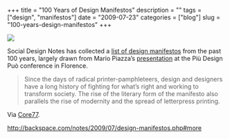 +++
title = "100 Years of Design Manifestos"
description = ""
tags = ["design", "manifestos"]
date = "2009-07-23"
categories = ["blog"]
slug = "100-years-design-manifestos"
+++



  <div class="notebook-screenshot"><a href="http://backspace.com/notes/2009/07/design-manifestos.php#more"><img src="//media.konigi.com/bluga/wt4a68880734616.jpg"/></a></div><p>Social Design Notes has collected a <a href="http://backspace.com/notes/2009/07/design-manifestos.php">list of design manifestos</a> from the past 100 years, largely drawn from Mario Piazza’s <a href="http://sdz.aiap.it/notizie/11326">presentation</a> at the Più Design Può conference in Florence. </p>
<blockquote><p>Since the days of radical printer-pamphleteers, design and designers have a long history of fighting for what’s right and working to transform society. The rise of the literary form of the manifesto also parallels the rise of modernity and the spread of letterpress printing.</p></blockquote>
<p>Via <a href="http://www.core77.com/blog/object_culture/100_years_of_design_manifestos_14117.asp">Core77</a>.</p>
    
  <a href="http://backspace.com/notes/2009/07/design-manifestos.php#more">http://backspace.com/notes/2009/07/design-manifestos.php#more</a>
